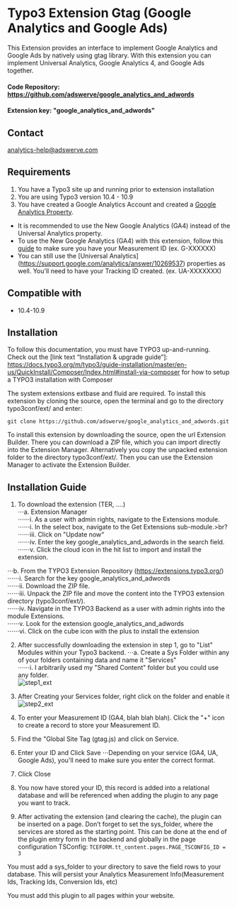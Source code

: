 # Typo3 Extension Gtag (Google Analytics and Google Ads)
This Extension provides an interface to implement Google Analytics and Google Ads by natively using gtag library. With this extension you can implement Universal Analytics, Google Analytics 4, and Google Ads together.

#### Code Repository: https://github.com/adswerve/google_analytics_and_adwords

#### Extension key: "google_analytics_and_adwords"
## Contact

analytics-help@adswerve.com
## Requirements
1. You have a Typo3 site up and running prior to extension installation
2. You are using Typo3 version 10.4 - 10.9
3. You have created a Google Analytics Account and created a [Google Analytics Property](https://support.google.com/analytics/answer/10089681?hl=en).
* It is recommended to use the New Google Analytics (GA4) instead of the Universal Analytics property.
* To use the New Google Analytics (GA4) with this extension, follow this [guide](https://support.google.com/analytics/answer/9304153) to make sure you have your Measurement ID (ex. G-XXXXXX)
* You can still use the [Universal Analytics] (https://support.google.com/analytics/answer/10269537) properties as well. You'll need to have your Tracking ID created. (ex. UA-XXXXXXX)
## Compatible with

- 10.4-10.9

## Installation
To follow this documentation, you must have TYPO3 up-and-running.
Check out the [link text “Installation & upgrade guide”]: https://docs.typo3.org/m/typo3/guide-installation/master/en-us/QuickInstall/Composer/Index.html#install-via-composer for how to setup a TYPO3 installation with Composer

The system extensions extbase and fluid are required.
To install this extension by cloning the source, open the terminal and go to the directory typo3conf/ext/ and enter:

``` git clone https://github.com/adswerve/google_analytics_and_adwords.git ```

To install this extension by downloading the source, open the url Extension Builder. There you can download a ZIP file, which you can import directly into the Extension Manager. Alternatively you copy the unpacked extension folder to the directory typo3conf/ext/.
Then you can use the Extension Manager to activate the Extension Builder.


## Installation Guide
1. To download the extension (TER, ….)<br>
⋅⋅⋅a. Extension Manager<br>
⋅⋅⋅⋅⋅⋅i. As a user with admin rights, navigate to the Extensions module.<br>
⋅⋅⋅⋅⋅⋅i. In the select box, navigate to the Get Extensions sub-module.>br?
⋅⋅⋅⋅⋅⋅iii. Click on "Update now“<br>
⋅⋅⋅⋅⋅⋅iv. Enter the key google_analytics_and_adwords in the search field.<br>
⋅⋅⋅⋅⋅⋅v. Click the cloud icon in the hit list to import and install the extension.<br>

⋅⋅⋅b. From the TYPO3 Extension Repository (https://extensions.typo3.org/)<br>
⋅⋅⋅⋅⋅⋅i. Search for the key google_analytics_and_adwords<br>
⋅⋅⋅⋅⋅⋅ii. Download the ZIP file.<br>
⋅⋅⋅⋅⋅⋅iii. Unpack the ZIP file and move the content into the TYPO3 extension directory (typo3conf/ext/).<br>
⋅⋅⋅⋅⋅⋅iv. Navigate in the TYPO3 Backend as a user with admin rights into the module Extensions.<br>
⋅⋅⋅⋅⋅⋅v. Look for the extension google_analytics_and_adwords<br>
⋅⋅⋅⋅⋅⋅vi. Click on the cube icon with the plus to install the extension<br>

2. After successfully downloading the extension in step 1, go to "List" Modules within your Typo3 backend.
⋅⋅⋅a. Create a Sys Folder within any of your folders containing data and name it "Services"<br>
⋅⋅⋅⋅⋅⋅i. I arbitrarily used my "Shared Content" folder but you could use any folder.<br>
![step1_ext](https://user-images.githubusercontent.com/60241457/123701755-2023da00-d817-11eb-9e4e-81966023d84b.png) <br>
3. After Creating your Services folder, right click on the folder and enable it
![step2_ext](https://user-images.githubusercontent.com/60241457/123702569-2797b300-d818-11eb-88e8-7c8d441996d2.png) <br>

4. To enter your Measurement ID (GA4, blah blah blah). Click the "+" icon to create a record to store your Measurement ID.

5. Find the "Global Site Tag (gtag.js) and click on Service.

6. Enter your ID and Click Save
⋅⋅⋅Depending on your service (GA4, UA, Google Ads), you'll need to make sure you enter the correct format.

7. Click Close

8. You now have stored your ID, this record is added into a relational database and will be referenced when adding the plugin to any page you want to track.


9. After activating the extension (and clearing the cache), the plugin can be inserted on a page. Don’t forget to set the sys_folder, where the services are stored as the starting point. This can be done at the end of the plugin entry form in the backend and globally in the page configuration TSConfig:
``` TCEFORM.tt_content.pages.PAGE_TSCONFIG_ID = 3 ```

You must add a sys_folder to your directory to save the field rows to your database. This will persist your Analytics Measurement Info(Measurement Ids, Tracking Ids, Conversion Ids, etc)

You must add this plugin to all pages within your website.

